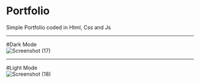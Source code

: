 # Portfolio
Simple Portfolio coded in Html, Css and Js

___
#Dark Mode <br>
![Screenshot (17)](https://user-images.githubusercontent.com/64014691/179957003-0da3fc1d-6c04-4964-bfad-dd7af50c55ce.png)

___
#Light Mode <br>
![Screenshot (18)](https://user-images.githubusercontent.com/64014691/179957050-761c2390-2326-435e-9a6c-2730d0c26f44.png)
